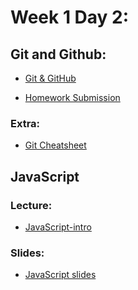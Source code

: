 # Week 1 Day 2:

## Git and Github:

* [Git & GitHub](git_github)

* [Homework Submission](homework_submission)


### Extra:

* [Git Cheatsheet](git_command_cheatsheet_github.pdf)

## JavaScript

### Lecture:

* [JavaScript-intro](javascript-intro)

### Slides:

* [JavaScript slides](https://git.generalassemb.ly/FEPIR-LOL-Saudi/Front-End-Programming-Immersive-with-React/blob/master/extra-resources/slides/10%20JS%20Basics_%20DOM%20-%20FEWD%203.1.pptx%20(1).pdf)